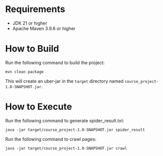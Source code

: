 # Requirements
- JDK 21 or higher
- Apache Maven 3.9.6 or higher

# How to Build
Run the following command to build the project:
```shell
mvn clean package
```
This will create an uber-jar in the `target` directory named `course_project-1.0-SNAPSHOT.jar`.

# How to Execute
Run the following command to generate spider_result.txt:
```shell
java -jar target/course_project-1.0-SNAPSHOT.jar spider_result
```

Run the following command to crawl pages:
```shell
java -jar target/course_project-1.0-SNAPSHOT.jar crawl
```
